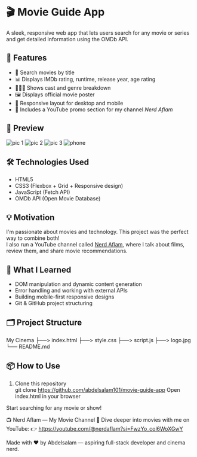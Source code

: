 # 🎬 Movie Guide App

A sleek, responsive web app that lets users search for any movie or series and get detailed information using the OMDb API.

## 🚀 Features

- 🔎 Search movies by title
- 📊 Displays IMDb rating, runtime, release year, age rating
- 🧑‍🤝‍🧑 Shows cast and genre breakdown
- 🖼️ Displays official movie poster
- 📱 Responsive layout for desktop and mobile
- 🔗 Includes a YouTube promo section for my channel *Nerd Aflam*

## 📸 Preview
![pic 1](https://github.com/user-attachments/assets/ac49ca4a-b900-4c44-ac4b-9de11cd27fec)
![pic 2](https://github.com/user-attachments/assets/f1063cbe-0047-4fbe-948d-1f98a9a3ce81)
![pic 3](https://github.com/user-attachments/assets/636d8aaf-7392-4921-bd07-46937d1394f0)
![phone](https://github.com/user-attachments/assets/6b08d70e-4e02-42f5-bbf1-cd1b541cf612)


## 🛠️ Technologies Used

- HTML5
- CSS3 (Flexbox + Grid + Responsive design)
- JavaScript (Fetch API)
- OMDb API (Open Movie Database)

## 💡 Motivation

I'm passionate about movies and technology. This project was the perfect way to combine both!  
I also run a YouTube channel called [Nerd Aflam](https://youtube.com/@nerdaflam?si=X8tPjP-Rk6XJ4pQd), where I talk about films, review them, and share movie recommendations.

## 🧠 What I Learned

- DOM manipulation and dynamic content generation
- Error handling and working with external APIs
- Building mobile-first responsive designs
- Git & GitHub project structuring

## 🗂️ Project Structure

My Cinema 
├──> index.html 
├──> style.css 
├──> script.js 
├──> logo.jpg 
└── README.md

## 📦 How to Use

1. Clone this repository  
git clone https://github.com/abdelsalam101/movie-guide-app
Open index.html in your browser

Start searching for any movie or show!

📺 Nerd Aflam — My Movie Channel
🎥 Dive deeper into movies with me on YouTube:
👉 https://youtube.com/@nerdaflam?si=FwzYo_col6WoXGwY

Made with ❤️ by Abdelsalam — aspiring full-stack developer and cinema nerd.
